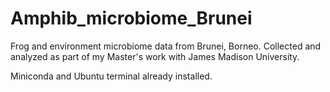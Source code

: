 # Amphib_microbiome_Brunei
Frog and environment microbiome data from Brunei, Borneo.  Collected and analyzed as part of my Master's work with James Madison University.

Miniconda and Ubuntu terminal already installed.
